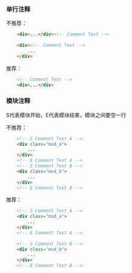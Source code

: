### 单行注释
不推荐：
```html
    <div>...</div><!-- Comment Text -->	
        
    <div><!-- Comment Text -->
        ...
    </div>
```
推荐：
```html
    <!-- Comment Text -->
    <div>...</div>  
```

### 模块注释
S代表模块开始，E代表模块结束，模块之间要空一行

不推荐：
```html
    <!-- S Comment Text A -->
    <div class="mod_a">
        ...
    </div>
    <!-- E Comment Text A -->
    <!-- S Comment Text B -->	
    <div class="mod_b">
        ...
    </div>
    <!-- E Comment Text B -->
```
推荐：
```html
    <!-- S Comment Text A -->	
    <div class="mod_a">
        ...
    </div>
    <!-- E Comment Text A -->
        
    <!-- S Comment Text B -->	
    <div class="mod_b">
        ...
    </div>
    <!-- E Comment Text B -->
```
